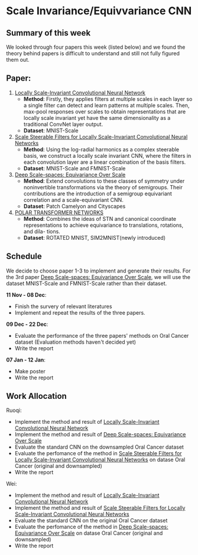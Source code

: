 # Scale Invariance/Equivvariance CNN


## Summary of this week

We looked through four papers this week (listed below) and we found the theory behind papers is difficult to understand and still not fully figured them out.

 

## Paper:

1. [Locally Scale-Invariant Convolutional Neural Network](https://arxiv.org/abs/1412.5104)
   - **Method**: Firstly,  they applies filters at multiple scales in each layer so a single filter can detect and learn patterns at multiple scales. Then, 	max-pool responses over scales to obtain representations that are locally scale invariant yet have the same dimensionality as a traditional ConvNet layer output.
   - **Dataset**: MNIST-Scale
2. [Scale Steerable Filters for Locally Scale-Invariant Convolutional Neural Networks](https://arxiv.org/abs/1906.03861)
   - **Method**: Using the log-radial harmonics as a complex steerable basis, we construct a locally scale invariant CNN, where the filters in each convolution layer are a linear combination of the basis filters.
   - **Dataset**: MNIST-Scale and FMNIST-Scale
3. [Deep Scale-spaces: Equivariance Over Scale](https://arxiv.org/abs/1905.11697)
   - **Method**: Extend convolutions to these classes of symmetry under noninvertible transformations via the theory of semigroups. Their contributions are the introduction of a semigroup equivariant correlation and a scale-equivariant CNN.
   - **Dataset**: Patch Camelyon and Cityscapes
4. [POLAR TRANSFORMER NETWORKS](https://arxiv.org/abs/1709.01889)
   - **Method**: Combines the ideas of STN and canonical coordinate representations to achieve equivariance to translations, rotations, and dila- tions.
   - **Dataset**: ROTATED MNIST, SIM2MNIST(newly introduced)



## Schedule

We decide to choose paper 1-3 to implement and generate their results. For the 3rd paper [Deep Scale-spaces: Equivariance Over Scale](https://arxiv.org/abs/1905.11697), we will use the dataset MNIST-Scale and FMNIST-Scale rather than their dataset.

**11 Nov -  08 Dec**: 

 - Finish the survery of relevant literatures
 - Implement and repeat the results of the three papers.

**09 Dec - 22 Dec**: 

- Evaluate the performance of the three papers' methods on Oral Cancer dataset (Evaluation methods haven't decided yet)
- Write the report

**07 Jan - 12 Jan**:  

- Make poster
- Write the report



 ## Work Allocation

Ruoqi:

- Implement the method and result of [Locally Scale-Invariant Convolutional Neural Network](https://arxiv.org/abs/1412.5104) 
- Implement the method and result of [Deep Scale-spaces: Equivariance Over Scale](https://arxiv.org/abs/1905.11697)
- Evaluate the standard CNN on the downsampled Oral Cancer dataset
- Evaluate the perfomance of the method in [Scale Steerable Filters for Locally Scale-Invariant Convolutional Neural Networks](https://arxiv.org/abs/1906.03861) on datase Oral Cancer (original and downsampled)
- Write the report



Wei:

- Implement the method and result of [Locally Scale-Invariant Convolutional Neural Network](https://arxiv.org/abs/1412.5104) 
- Implement the method and result of [Scale Steerable Filters for Locally Scale-Invariant Convolutional Neural Networks](https://arxiv.org/abs/1906.03861) 
- Evaluate the standard CNN on the original Oral Cancer dataset
- Evaluate the perfomance of the method in [Deep Scale-spaces: Equivariance Over Scale](https://arxiv.org/abs/1905.11697) on datase Oral Cancer (original and downsampled)
- Write the report